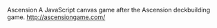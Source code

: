 Ascension
A JavaScript canvas game after the Ascension deckbuilding game. http://ascensiongame.com/
